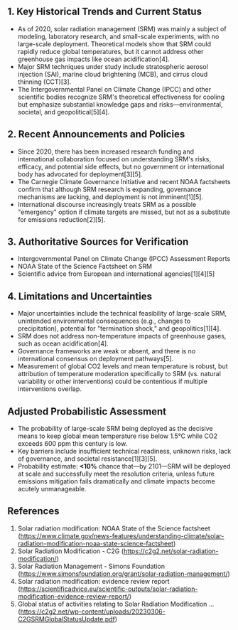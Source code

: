 ## 1. Key Historical Trends and Current Status

- As of 2020, solar radiation management (SRM) was mainly a subject of modeling, laboratory research, and small-scale experiments, with no large-scale deployment. Theoretical models show that SRM could rapidly reduce global temperatures, but it cannot address other greenhouse gas impacts like ocean acidification[4].
- Major SRM techniques under study include stratospheric aerosol injection (SAI), marine cloud brightening (MCB), and cirrus cloud thinning (CCT)[3].
- The Intergovernmental Panel on Climate Change (IPCC) and other scientific bodies recognize SRM's theoretical effectiveness for cooling but emphasize substantial knowledge gaps and risks—environmental, societal, and geopolitical[5][4].

## 2. Recent Announcements and Policies

- Since 2020, there has been increased research funding and international collaboration focused on understanding SRM's risks, efficacy, and potential side effects, but no government or international body has advocated for deployment[3][5].
- The Carnegie Climate Governance Initiative and recent NOAA factsheets confirm that although SRM research is expanding, governance mechanisms are lacking, and deployment is not imminent[1][5].
- International discourse increasingly treats SRM as a possible "emergency" option if climate targets are missed, but not as a substitute for emissions reduction[2][5].

## 3. Authoritative Sources for Verification

- Intergovernmental Panel on Climate Change (IPCC) Assessment Reports
- NOAA State of the Science Factsheet on SRM
- Scientific advice from European and international agencies[1][4][5]

## 4. Limitations and Uncertainties

- Major uncertainties include the technical feasibility of large-scale SRM, unintended environmental consequences (e.g., changes to precipitation), potential for "termination shock," and geopolitics[1][4].
- SRM does not address non-temperature impacts of greenhouse gases, such as ocean acidification[4].
- Governance frameworks are weak or absent, and there is no international consensus on deployment pathways[5].
- Measurement of global CO2 levels and mean temperature is robust, but attribution of temperature moderation specifically to SRM (vs. natural variability or other interventions) could be contentious if multiple interventions overlap.

## Adjusted Probabilistic Assessment

- The probability of large-scale SRM being deployed as the decisive means to keep global mean temperature rise below 1.5°C while CO2 exceeds 600 ppm this century is low.
- Key barriers include insufficient technical readiness, unknown risks, lack of governance, and societal resistance[1][3][5].
- Probability estimate: **<10%** chance that—by 2101—SRM will be deployed at scale and successfully meet the resolution criteria, unless future emissions mitigation fails dramatically and climate impacts become acutely unmanageable.

## References

1. Solar radiation modification: NOAA State of the Science factsheet (https://www.climate.gov/news-features/understanding-climate/solar-radiation-modification-noaa-state-science-factsheet)
2. Solar Radiation Modification - C2G (https://c2g2.net/solar-radiation-modification/)
3. Solar Radiation Management - Simons Foundation (https://www.simonsfoundation.org/grant/solar-radiation-management/)
4. Solar radiation modification: evidence review report (https://scientificadvice.eu/scientific-outputs/solar-radiation-modification-evidence-review-report/)
5. Global status of activities relating to Solar Radiation Modification ... (https://c2g2.net/wp-content/uploads/20230306-C2GSRMGlobalStatusUpdate.pdf)